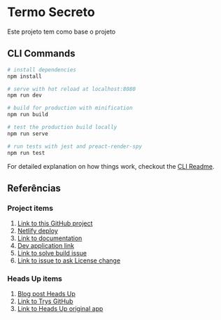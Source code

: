 # Termo Secreto

Este projeto tem como base o projeto



## CLI Commands

``` bash
# install dependencies
npm install

# serve with hot reload at localhost:8080
npm run dev

# build for production with minification
npm run build

# test the production build locally
npm run serve

# run tests with jest and preact-render-spy 
npm run test
```

For detailed explanation on how things work, checkout the [CLI Readme](https://github.com/developit/preact-cli/blob/master/README.md).

## Referências

### Project items
1. [Link to this GitHub project](https://github.com/arthurTemporim/Heads-Up)
1. [Netlify deploy](https://app.netlify.com/sites/peaceful-saha-2947fc/overview)
1. [Link to documentation](https://arthurtemporim.github.io/Heads-Up/)
1. [Dev application link](https://peaceful-saha-2947fc.netlify.app/)
1. [Link to solve build issue](https://github.com/GoogleChrome/workbox/issues/2419)
1. [Link to issue to ask License change](https://github.com/trys/Heads-Up/issues/1)

### Heads Up items
1. [Blog post Heads Up](https://www.trysmudford.com/blog/heads-up/)
1. [Link to Trys GitHub](https://github.com/trys)
1. [Link to Heads Up original app](https://trys-heads-up.netlify.app/)

